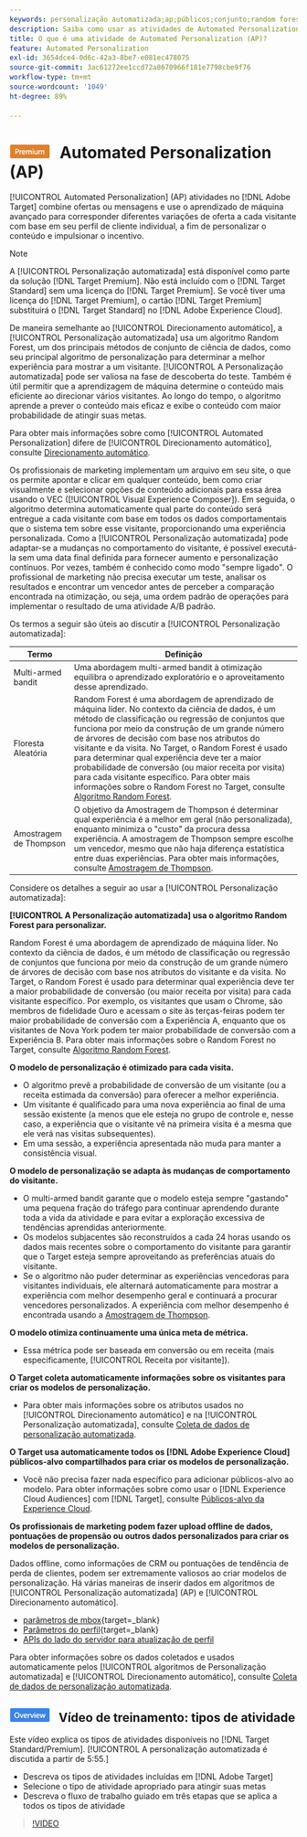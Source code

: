 ```yaml
---
keywords: personalização automatizada;ap;públicos;conjunto;random forest;multi-armed bandit;thompson sampling;ml;aprendizado de máquina
description: Saiba como usar as atividades de Automated Personalization (AP) no Adobe [!DNL Target] que usam aprendizagem de máquina avançada para corresponder diferentes variações de oferta para cada visitante.
title: O que é uma atividade de Automated Personalization (AP)?
feature: Automated Personalization
exl-id: 3654dce4-0d6c-42a3-8be7-e081ec478075
source-git-commit: 3ac61272ee1ccd72a8670966f181e7798cbe9f76
workflow-type: tm+mt
source-wordcount: '1049'
ht-degree: 89%

---
```


# ![PREMIUM](/help/main/assets/premium.png) Automated Personalization (AP)

[!UICONTROL Automated Personalization] (AP) atividades no [!DNL Adobe Target] combine ofertas ou mensagens e use o aprendizado de máquina avançado para corresponder diferentes variações de oferta a cada visitante com base em seu perfil de cliente individual, a fim de personalizar o conteúdo e impulsionar o incentivo.

>[!NOTE]
>
>A [!UICONTROL Personalização automatizada] está disponível como parte da solução [!DNL Target Premium]. Não está incluído com o [!DNL Target Standard] sem uma licença do [!DNL Target Premium]. Se você tiver uma licença do [!DNL Target Premium], o cartão [!DNL Target Premium] substituirá o [!DNL Target Standard] no [!DNL Adobe Experience Cloud].

De maneira semelhante ao [!UICONTROL Direcionamento automático], a [!UICONTROL Personalização automatizada] usa um algoritmo Random Forest, um dos principais métodos de conjunto de ciência de dados, como seu principal algoritmo de personalização para determinar a melhor experiência para mostrar a um visitante. [!UICONTROL A Personalização automatizada] pode ser valiosa na fase de descoberta do teste. Também é útil permitir que a aprendizagem de máquina determine o conteúdo mais eficiente ao direcionar vários visitantes. Ao longo do tempo, o algoritmo aprende a prever o conteúdo mais eficaz e exibe o conteúdo com maior probabilidade de atingir suas metas.

Para obter mais informações sobre como [!UICONTROL Automated Personalization] difere de [!UICONTROL Direcionamento automático], consulte [Direcionamento automático](/help/main/c-activities/auto-target/auto-target-to-optimize.md).

Os profissionais de marketing implementam um arquivo em seu site, o que os permite apontar e clicar em qualquer conteúdo, bem como criar visualmente e selecionar opções de conteúdo adicionais para essa área usando o VEC ([!UICONTROL Visual Experience Composer]). Em seguida, o algoritmo determina automaticamente qual parte do conteúdo será entregue a cada visitante com base em todos os dados comportamentais que o sistema tem sobre esse visitante, proporcionando uma experiência personalizada. Como a [!UICONTROL Personalização automatizada] pode adaptar-se a mudanças no comportamento do visitante, é possível executá-la sem uma data final definida para fornecer aumento e personalização contínuos. Por vezes, também é conhecido como modo &quot;sempre ligado&quot;. O profissional de marketing não precisa executar um teste, analisar os resultados e encontrar um vencedor antes de perceber a comparação encontrada na otimização, ou seja, uma ordem padrão de operações para implementar o resultado de uma atividade A/B padrão.

Os termos a seguir são úteis ao discutir a [!UICONTROL Personalização automatizada]:

| Termo | Definição |
|---|---|
| Multi-armed bandit | Uma abordagem multi-armed bandit à otimização equilibra o aprendizado exploratório e o aproveitamento desse aprendizado. |
| Floresta Aleatória | Random Forest é uma abordagem de aprendizado de máquina líder. No contexto da ciência de dados, é um método de classificação ou regressão de conjuntos que funciona por meio da construção de um grande número de árvores de decisão com base nos atributos do visitante e da visita. No Target, o Random Forest é usado para determinar qual experiência deve ter a maior probabilidade de conversão (ou maior receita por visita) para cada visitante específico. Para obter mais informações sobre o Random Forest no Target, consulte  [Algoritmo Random Forest](/help/main/c-activities/t-automated-personalization/algo-random-forest.md). |
| Amostragem de Thompson | O objetivo da Amostragem de Thompson é determinar qual experiência é a melhor em geral (não personalizada), enquanto minimiza o &quot;custo&quot; da procura dessa experiência. A amostragem de Thompson sempre escolhe um vencedor, mesmo que não haja diferença estatística entre duas experiências. Para obter mais informações, consulte [Amostragem de Thompson](https://en.wikipedia.org/wiki/Thompson_sampling). |

Considere os detalhes a seguir ao usar a [!UICONTROL Personalização automatizada]:

**[!UICONTROL A Personalização automatizada] usa o algoritmo Random Forest para personalizar.**

Random Forest é uma abordagem de aprendizado de máquina líder. No contexto da ciência de dados, é um método de classificação ou regressão de conjuntos que funciona por meio da construção de um grande número de árvores de decisão com base nos atributos do visitante e da visita. No Target, o Random Forest é usado para determinar qual experiência deve ter a maior probabilidade de conversão (ou maior receita por visita) para cada visitante específico. Por exemplo, os visitantes que usam o Chrome, são membros de fidelidade Ouro e acessam o site às terças-feiras podem ter maior probabilidade de conversão com a Experiência A, enquanto que os visitantes de Nova York podem ter maior probabilidade de conversão com a Experiência B. Para obter mais informações sobre o Random Forest no Target, consulte  [Algoritmo Random Forest](/help/main/c-activities/t-automated-personalization/algo-random-forest.md).

**O modelo de personalização é otimizado para cada visita.**

* O algoritmo prevê a probabilidade de conversão de um visitante (ou a receita estimada da conversão) para oferecer a melhor experiência.
* Um visitante é qualificado para uma nova experiência ao final de uma sessão existente (a menos que ele esteja no grupo de controle e, nesse caso, a experiência que o visitante vê na primeira visita é a mesma que ele verá nas visitas subsequentes).
* Em uma sessão, a experiência apresentada não muda para manter a consistência visual.

**O modelo de personalização se adapta às mudanças de comportamento do visitante.**

* O multi-armed bandit garante que o modelo esteja sempre &quot;gastando&quot; uma pequena fração do tráfego para continuar aprendendo durante toda a vida da atividade e para evitar a exploração excessiva de tendências aprendidas anteriormente.
* Os modelos subjacentes são reconstruídos a cada 24 horas usando os dados mais recentes sobre o comportamento do visitante para garantir que o Target esteja sempre aproveitando as preferências atuais do visitante.
* Se o algoritmo não puder determinar as experiências vencedoras para visitantes individuais, ele alternará automaticamente para mostrar a experiência com melhor desempenho geral e continuará a procurar vencedores personalizados. A experiência com melhor desempenho é encontrada usando a [Amostragem de Thompson](https://en.wikipedia.org/wiki/Thompson_sampling).

**O modelo otimiza continuamente uma única meta de métrica.**

* Essa métrica pode ser baseada em conversão ou em receita (mais especificamente, [!UICONTROL Receita por visitante]).

**O Target coleta automaticamente informações sobre os visitantes para criar os modelos de personalização.**

* Para obter mais informações sobre os atributos usados no [!UICONTROL Direcionamento automático] e na [!UICONTROL Personalização automatizada], consulte [Coleta de dados de personalização automatizada](/help/main/c-activities/t-automated-personalization/ap-data.md).

**O Target usa automaticamente todos os [!DNL Adobe Experience Cloud] públicos-alvo compartilhados para criar os modelos de personalização.**

* Você não precisa fazer nada específico para adicionar públicos-alvo ao modelo. Para obter informações sobre como usar o [!DNL Experience Cloud Audiences] com [!DNL Target], consulte [Públicos-alvo da Experience Cloud](/help/main/c-integrating-target-with-mac/mmp.md).

**Os profissionais de marketing podem fazer upload offline de dados, pontuações de propensão ou outros dados personalizados para criar os modelos de personalização.**

Dados offline, como informações de CRM ou pontuações de tendência de perda de clientes, podem ser extremamente valiosos ao criar modelos de personalização. Há várias maneiras de inserir dados em algoritmos de [!UICONTROL Personalização automatizada] (AP) e [!UICONTROL Direcionamento automático].

* [parâmetros de mbox](https://developer.adobe.com/target/before-implement/methods-to-get-data-into-target/methods-to-get-data-into-target/){target=_blank}
* [Parâmetros do perfil](https://developer.adobe.com/target/before-implement/methods-to-get-data-into-target/methods-to-get-data-into-target/){target=_blank}
* [APIs do lado do servidor para atualização de perfil](https://developer.adobe.com/target/before-implement/methods-to-get-data-into-target/methods-to-get-data-into-target/)

Para obter informações sobre os dados coletados e usados automaticamente pelos [!UICONTROL algoritmos de Personalização automatizada] e [!UICONTROL Direcionamento automático], consulte [Coleta de dados de personalização automatizada](/help/main/c-activities/t-automated-personalization/ap-data.md).

## ![Selo de visão geral](/help/main/assets/overview.png) Vídeo de treinamento: tipos de atividade

Este vídeo explica os tipos de atividades disponíveis no [!DNL Target Standard/Premium]. [!UICONTROL A personalização automatizada é discutida a partir de 5:55.]

* Descreva os tipos de atividades incluídas em [!DNL Adobe Target]
* Selecione o tipo de atividade apropriado para atingir suas metas
* Descreva o fluxo de trabalho guiado em três etapas que se aplica a todos os tipos de atividade

>[!VIDEO](https://video.tv.adobe.com/v/17386)

